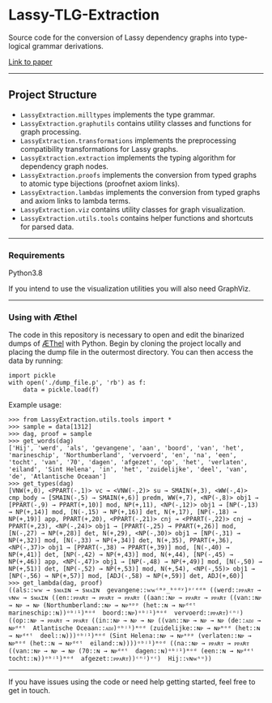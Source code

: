 # Lassy-TLG-Extraction
Source code for the conversion of Lassy dependency graphs into type-logical grammar derivations.

[Link to paper](http://www.lrec-conf.org/proceedings/lrec2020/pdf/2020.lrec-1.647.pdf)

---

## Project Structure
* `LassyExtraction.milltypes` implements the type grammar.
* `LassyExtraction.graphutils` contains utility classes and functions for graph processing.
* `LassyExtraction.transformations` implements the preprocessing compatibility transformations for Lassy graphs.
* `LassyExtraction.extraction` implements the typing algorithm for dependency graph nodes.
* `LassyExtraction.proofs` implements the conversion from typed graphs to atomic type bijections (proofnet axiom links).
* `LassyExtraction.lambdas` implements the conversion from typed graphs and axiom links to lambda terms.
* `LassyExtraction.viz` contains utility classes for graph visualization. 
* `LassyExtraction.utils.tools` contains helper functions and shortcuts for parsed data.

---
### Requirements
Python3.8

If you intend to use the visualization utilities you will also need GraphViz.

---
### Using with Æthel
The code in this repository is necessary to open and edit the binarized dumps of 
[ÆThel](https://github.com/konstantinosKokos/aethel-public) with Python.
Begin by cloning the project locally and placing the dump file in the outermost directory.
You can then access the data by running:
```
import pickle
with open('./dump_file.p', 'rb') as f: 
    data = pickle.load(f)
```
Example usage:
```
>>> from LassyExtraction.utils.tools import *
>>> sample = data[1312]
>>> dag, proof = sample
>>> get_words(dag)
['Hij', 'werd', 'als', 'gevangene', 'aan', 'boord', 'van', 'het', 'marineschip', 'Northumberland', 'vervoerd', 'en', 'na', 'een', 'tocht', 'van', '70', 'dagen', 'afgezet', 'op', 'het', 'verlaten', 'eiland', 'Sint Helena', 'in', 'het', 'zuidelijke', 'deel', 'van', 'de', 'Atlantische Oceaan']
>>> get_types(dag)
[VNW(+,0), <PPART(-,1)> vc → <VNW(-,2)> su → SMAIN(+,3), <WW(-,4)> cmp_body → [SMAIN(-,5) → SMAIN(+,6)] predm, WW(+,7), <NP(-,8)> obj1 → [PPART(-,9) → PPART(+,10)] mod, NP(+,11), <NP(-,12)> obj1 → [NP(-,13) → NP(+,14)] mod, [N(-,15) → NP(+,16)] det, N(+,17), [NP(-,18) → NP(+,19)] app, PPART(+,20), <PPART(-,21)> cnj → <PPART(-,22)> cnj → PPART(+,23), <NP(-,24)> obj1 → [PPART(-,25) → PPART(+,26)] mod, [N(-,27) → NP(+,28)] det, N(+,29), <NP(-,30)> obj1 → [NP(-,31) → NP(+,32)] mod, [N(-,33) → NP(+,34)] det, N(+,35), PPART(+,36), <NP(-,37)> obj1 → [PPART(-,38) → PPART(+,39)] mod, [N(-,40) → NP(+,41)] det, [NP(-,42) → NP(+,43)] mod, N(+,44), [NP(-,45) → NP(+,46)] app, <NP(-,47)> obj1 → [NP(-,48) → NP(+,49)] mod, [N(-,50) → NP(+,51)] det, [NP(-,52) → NP(+,53)] mod, N(+,54), <NP(-,55)> obj1 → [NP(-,56) → NP(+,57)] mod, [ADJ(-,58) → NP(+,59)] det, ADJ(+,60)]
>>> get_lambda(dag, proof)
((als::ᴡᴡ → sᴍᴀɪɴ → sᴍᴀɪɴ  gevangene::ᴡᴡᶜᵐᵖ_ᵇᵒᵈʸ)ᵖʳᵉᵈᵐ ((werd::ᴘᴘᴀʀᴛ → ᴠɴᴡ → sᴍᴀɪɴ ((en::ᴘᴘᴀʀᴛ → ᴘᴘᴀʀᴛ → ᴘᴘᴀʀᴛ ((aan::ɴᴘ → ᴘᴘᴀʀᴛ → ᴘᴘᴀʀᴛ ((van::ɴᴘ → ɴᴘ → ɴᴘ (Northumberland::ɴᴘ → ɴᴘᵃᵖᵖ (het::ɴ → ɴᴘᵈᵉᵗ  marineschip::ɴ))ᵒᵇʲ¹)ᵐᵒᵈ  boord::ɴᴘ)ᵒᵇʲ¹)ᵐᵒᵈ  vervoerd::ᴘᴘᴀʀᴛ)ᶜⁿʲ) ((op::ɴᴘ → ᴘᴘᴀʀᴛ → ᴘᴘᴀʀᴛ ((in::ɴᴘ → ɴᴘ → ɴᴘ ((van::ɴᴘ → ɴᴘ → ɴᴘ (de::ᴀᴅᴊ → ɴᴘᵈᵉᵗ  Atlantische Oceaan::ᴀᴅᴊ)ᵒᵇʲ¹)ᵐᵒᵈ (zuidelijke::ɴᴘ → ɴᴘᵐᵒᵈ (het::ɴ → ɴᴘᵈᵉᵗ  deel::ɴ)))ᵒᵇʲ¹)ᵐᵒᵈ (Sint Helena::ɴᴘ → ɴᴘᵃᵖᵖ (verlaten::ɴᴘ → ɴᴘᵐᵒᵈ (het::ɴ → ɴᴘᵈᵉᵗ  eiland::ɴ))))ᵒᵇʲ¹)ᵐᵒᵈ ((na::ɴᴘ → ᴘᴘᴀʀᴛ → ᴘᴘᴀʀᴛ ((van::ɴᴘ → ɴᴘ → ɴᴘ (70::ɴ → ɴᴘᵈᵉᵗ  dagen::ɴ)ᵒᵇʲ¹)ᵐᵒᵈ (een::ɴ → ɴᴘᵈᵉᵗ  tocht::ɴ))ᵒᵇʲ¹)ᵐᵒᵈ  afgezet::ᴘᴘᴀʀᴛ))ᶜⁿʲ)ᵛᶜ)  Hij::ᴠɴᴡˢᵘ))
``` 
---
If you have issues using the code or need help getting started, feel free to get in touch.